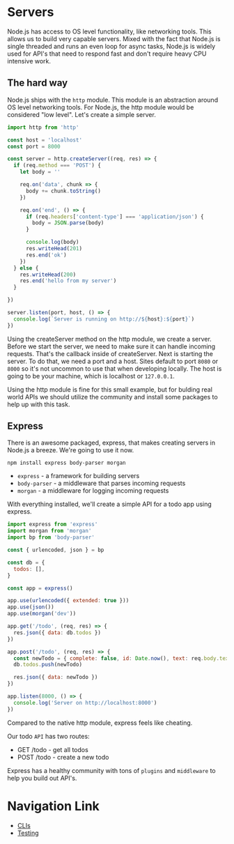 # Servers
Node.js has access to OS level functionality, like networking tools. This allows us to build very capable servers. Mixed with the fact that Node.js is single threaded and runs an even loop for async tasks, Node.js is widely used for API's that need to respond fast and don't require heavy CPU intensive work.

## The hard way
Node.js ships with the `http` module. This module is an abstraction around OS level networking tools. For Node.js, the http module would be considered "low level". Let's create a simple server.

```js
import http from 'http'

const host = 'localhost'
const port = 8000

const server = http.createServer((req, res) => {
  if (req.method === 'POST') {
    let body = ''

    req.on('data', chunk => {
      body += chunk.toString()
    })

    req.on('end', () => {
      if (req.headers['content-type'] === 'application/json') {
        body = JSON.parse(body)
      }

      console.log(body)
      res.writeHead(201)
      res.end('ok')
    })
  } else {
    res.writeHead(200)
    res.end('hello from my server')
  }

})

server.listen(port, host, () => {
  console.log(`Server is running on http://${host}:${port}`)
})
```

Using the createServer method on the http module, we create a server. Before we start the server, we need to make sure it can handle incoming requests. That's the callback inside of createServer. Next is starting the server. To do that, we need a port and a host. Sites default to port `8080` or `8000` so it's not uncommon to use that when developing locally. The host is going to be your machine, which is localhost or `127.0.0.1`.

Using the http module is fine for this small example, but for bulding real world APIs we should utilize the community and install some packages to help up with this task.

## Express
There is an awesome packaged, express, that makes creating servers in Node.js a breeze. We're going to use it now.

`npm install express body-parser morgan`

- `express` - a framework for building servers
- `body-parser` - a middleware that parses incoming requests
- `morgan` - a middleware for logging incoming requests

With everything installed, we'll create a simple API for a todo app using express.

```js
import express from 'express'
import morgan from 'morgan'
import bp from 'body-parser'

const { urlencoded, json } = bp

const db = {
  todos: [],
}

const app = express()

app.use(urlencoded({ extended: true }))
app.use(json())
app.use(morgan('dev'))

app.get('/todo', (req, res) => {
  res.json({ data: db.todos })
})

app.post('/todo', (req, res) => {
  const newTodo = { complete: false, id: Date.now(), text: req.body.text }
  db.todos.push(newTodo)

  res.json({ data: newTodo })
})

app.listen(8000, () => {
  console.log('Server on http://localhost:8000')
})
```
Compared to the native http module, express feels like cheating.

Our todo `API` has two routes:

- GET /todo - get all todos
- POST /todo - create a new todo

Express has a healthy community with tons of `plugins` and `middleware` to help you build out API's.

# Navigation Link
- [CLIs](./cli.md)
- [Testing](./tests.md)